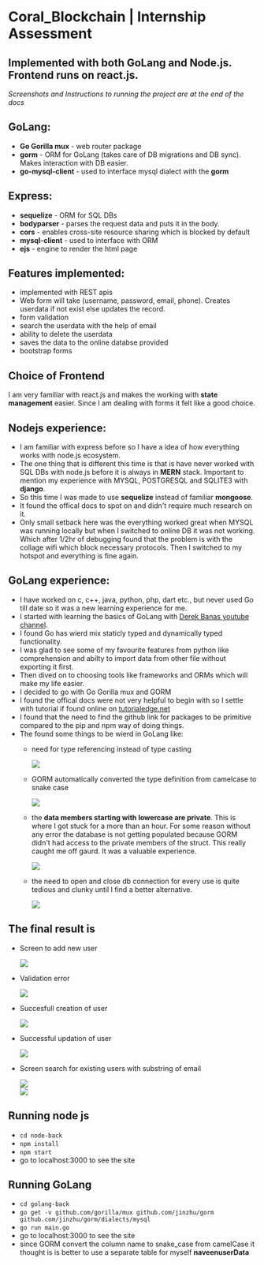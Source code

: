 # Coral_Blockchain | Internship Assessment

## Implemented with both GoLang and Node.js. Frontend runs on react.js.
*Screenshots and Instructions to running the project are at the end of the docs* 

## GoLang:
- **Go Gorilla mux** - web router package 
- **gorm** - ORM for GoLang (takes care of DB migrations and DB sync). Makes interaction with DB easier.
- **go-mysql-client** - used to interface mysql dialect with the **gorm**

## Express:
- **sequelize** - ORM for SQL DBs
- **bodyparser** - parses the request data and puts it in the body.
- **cors** - enables cross-site resource sharing which is blocked by default
- **mysql-client** - used to interface with ORM
- **ejs** - engine to render the html page

## Features implemented:
- implemented with REST apis
- Web form will take (username, password, email, phone). Creates userdata if not exist else updates the record.
- form validation
- search the userdata with the help of email
- ability to delete the userdata
- saves the data to the online databse provided 
- bootstrap forms

## Choice of Frontend
I am very familiar with react.js and makes the working with **state management** easier. Since I am dealing with forms it felt like a good choice.

## Nodejs experience:
- I am familiar with express before so I have a idea of how everything works with node.js ecosystem.
- The one thing that is different this time is that is have never worked with SQL DBs with node.js before it is always in **MERN** stack. Important to mention my experience with MYSQL, POSTGRESQL and SQLITE3 with **django**.
- So this time I was made to use **sequelize** instead of familiar **mongoose**.
- It found the offical docs to spot on and didn't require much research on it. 
- Only small setback here was the everything worked great when MYSQL was running locally but when I switched to online DB it was not working. Which after 1/2hr of debugging found that the problem is with the collage wifi which block necessary protocols. Then I switched to my hotspot and everything is  fine again.

## GoLang experience:
- I have worked on c, c++, java, python, php, dart etc., but never used Go till date so it was a new learning experience for me.
- I started with learning the basics of GoLang with [Derek Banas youtube channel](https://www.youtube.com/watch?v=CF9S4QZuV30).
- I found Go has wierd mix staticly typed and dynamically typed functionality.
- I was glad to see some of my favourite features from python like comprehension and abilty to import data from other file without exporting it first.
- Then dived on to choosing tools like frameworks and ORMs which will make my life easier.
- I decided to go with Go Gorilla mux and GORM 
- I found the offical docs were not very helpful to begin with so I settle with tutorial if found online on [tutorialedge.net](https://tutorialedge.net/golang/golang-orm-tutorial/) 
- I found that the need to find the github link for packages to be primitive compared to the pip and npm way of doing things.
- The found some things to be wierd in GoLang like:
    - need for type referencing instead of type casting

        ![](readme-imgs/type.png)
    - GORM automatically converted the type definition from camelcase to snake case

        ![](readme-imgs/sqlclient.png)
    - the **data members starting with lowercase are private**. This is where I got stuck for a more than an hour. For some reason without any error the database is not getting populated because GORM didn't had access to the private members of the struct. This really caught me off gaurd. It was a valuable experience. 

        ![](readme-imgs/struct.png)
    - the need to open and close db connection for every use is quite tedious and clunky until I find a better alternative.

        ![](readme-imgs/dbio.png)

## The final result is

- Screen to add new user

    ![](readme-imgs/add.png)  
- Validation error

    ![](readme-imgs/error.png)  
- Succesfull creation of user

    ![](readme-imgs/created.png)  
- Successful updation of user

    ![](readme-imgs/updation.png)  
- Screen search for existing users with substring of email

    ![](readme-imgs/result.png)  
    ![](readme-imgs/results.png)  

## Running node js

- `cd node-back` 
- `npm install`
- `npm start`
- go to localhost:3000 to see the site

## Running GoLang

- `cd golang-back` 
- `go get -v github.com/gorilla/mux github.com/jinzhu/gorm github.com/jinzhu/gorm/dialects/mysql`
- `go run main.go`
- go to localhost:3000 to see the site
- since GORM convert the column name to snake_case from camelCase it thought is is better to use a separate table for myself **naveenuserData**
